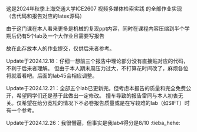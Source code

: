 这是2024年秋季上海交通大学ICE2607 视频多媒体检索实践 的全部作业实现（含代码和报告对应的latex源码）

由于这门课在本人看来更多是机械的复现ppt内容，同时在课程内容压缩到半个学期后仍有5个lab及一个大作业且需要写报告

故在此存放本人的作业提交，仅供后来者参考。

Update于2024.12.18：仔细一想前三个报告中理论部分没有直接贴对应的代码，不利于后来者理解。
但由于本人期末周压力过大，不打算花时间改了，麻烦各位将就着看吧。后面的lab45会相应调整。

Update于2024.12.21：全部五个lab已更新完。但考虑本报告的质量和完全免费公开，希望同学们还是基于此做出一定修改。
撞车导致的报告雷同与本人初衷无关。仅希望在给分宽松的情况下不必卷报告质量或是在写较难的lab（如SIFT）时有一个参考。

Update于2024.12.26：我很懵逼，但事实是我lab4得分是8/10 :tieba_hehe: